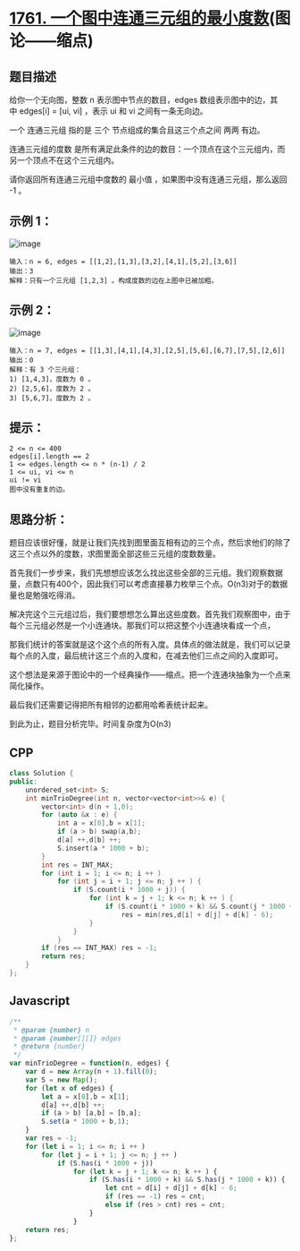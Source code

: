 # [1761. 一个图中连通三元组的最小度数](https://leetcode.cn/problems/minimum-degree-of-a-connected-trio-in-a-graph/)(图论——缩点)

## 题目描述

给你一个无向图，整数 n 表示图中节点的数目，edges 数组表示图中的边，其中 edges[i] = [ui, vi] ，表示 ui 和 vi 之间有一条无向边。

一个 连通三元组 指的是 三个 节点组成的集合且这三个点之间 两两 有边。

连通三元组的度数 是所有满足此条件的边的数目：一个顶点在这个三元组内，而另一个顶点不在这个三元组内。

请你返回所有连通三元组中度数的 最小值 ，如果图中没有连通三元组，那么返回 -1 。

## 示例 1：
 
![image](https://user-images.githubusercontent.com/72189350/200323927-9a437f11-e004-4164-8338-45ae79f0101d.png)

```
输入：n = 6, edges = [[1,2],[1,3],[3,2],[4,1],[5,2],[3,6]]
输出：3
解释：只有一个三元组 [1,2,3] 。构成度数的边在上图中已被加粗。
```
## 示例 2：

![image](https://user-images.githubusercontent.com/72189350/200324939-816afe41-eecd-457d-868f-9d823bb8342c.png)

```
输入：n = 7, edges = [[1,3],[4,1],[4,3],[2,5],[5,6],[6,7],[7,5],[2,6]]
输出：0
解释：有 3 个三元组：
1) [1,4,3]，度数为 0 。
2) [2,5,6]，度数为 2 。
3) [5,6,7]，度数为 2 。
```

## 提示：

```
2 <= n <= 400
edges[i].length == 2
1 <= edges.length <= n * (n-1) / 2
1 <= ui, vi <= n
ui != vi
图中没有重复的边。
```

## 思路分析：
题目应该很好懂，就是让我们先找到图里面互相有边的三个点，然后求他们的除了这三个点以外的度数，求图里面全部这些三元组的度数数量。

首先我们一步步来，我们先想想应该怎么找出这些全部的三元组。我们观察数据量，点数只有400个，因此我们可以考虑直接暴力枚举三个点。O(n3)对于的数据量也是勉强吃得消。

解决完这个三元组过后，我们要想想怎么算出这些度数。首先我们观察图中，由于每个三元组必然是一个小连通块。那我们可以把这整个小连通块看成一个点，

那我们统计的答案就是这个这个点的所有入度。具体点的做法就是，我们可以记录每个点的入度，最后统计这三个点的入度和，在减去他们三点之间的入度即可。

这个想法是来源于图论中的一个经典操作——缩点。把一个连通块抽象为一个点来简化操作。

最后我们还需要记得把所有相邻的边都用哈希表统计起来。

到此为止，题目分析完毕。时间复杂度为O(n3)

## CPP
```cpp
class Solution {
public:
    unordered_set<int> S;
    int minTrioDegree(int n, vector<vector<int>>& e) {
        vector<int> d(n + 1,0);
        for (auto &x : e) {
            int a = x[0],b = x[1];
            if (a > b) swap(a,b);
            d[a] ++,d[b] ++;
            S.insert(a * 1000 + b);
        }       
        int res = INT_MAX;
        for (int i = 1; i <= n; i ++ )
            for (int j = i + 1; j <= n; j ++ ) {
                if (S.count(i * 1000 + j)) {
                    for (int k = j + 1; k <= n; k ++ ) {
                        if (S.count(i * 1000 + k) && S.count(j * 1000 + k))
                            res = min(res,d[i] + d[j] + d[k] - 6);
                    }
                }
            }
        if (res == INT_MAX) res = -1;
        return res;
    }
};
```


## Javascript
```Javascript
/**
 * @param {number} n
 * @param {number[][]} edges
 * @return {number}
 */
var minTrioDegree = function(n, edges) {
    var d = new Array(n + 1).fill(0);
    var S = new Map();
    for (let x of edges) {
        let a = x[0],b = x[1];
        d[a] ++,d[b] ++;
        if (a > b) [a,b] = [b,a];
        S.set(a * 1000 + b,1);
    }
    var res = -1;
    for (let i = 1; i <= n; i ++ )
        for (let j = i + 1; j <= n; j ++ )
            if (S.has(i * 1000 + j))
                for (let k = j + 1; k <= n; k ++ ) {
                    if (S.has(i * 1000 + k) && S.has(j * 1000 + k)) {
                        let cnt = d[i] + d[j] + d[k] - 6;
                        if (res == -1) res = cnt;
                        else if (res > cnt) res = cnt;
                    }
                }
    return res;
};
```
